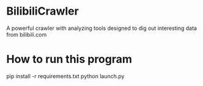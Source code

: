 # BilibiliCrawler
A powerful crawler with analyzing tools designed to dig out interesting data from bilibili.com

# How to run this program
pip install -r requirements.txt
python launch.py

